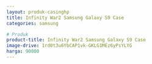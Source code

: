 ```yaml
---
layout: produk-casinghp
title: Infinity War2 Samsung Galaxy S9 Case
categories: samsung

# Produk
product-title: Infinity War2 Samsung Galaxy S9 Case
image-drive: 1rd0t3u6YbCAP1vk-GKLG1MEz6yPsYLYG
harga: 90000
---
```

